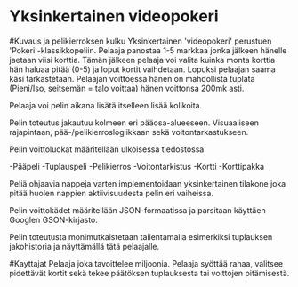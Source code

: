 Yksinkertainen videopokeri
==========================

#Kuvaus ja pelikierroksen kulku
Yksinkertainen 'videopokeri' perustuen 'Pokeri'-klassikkopeliin. Pelaaja panostaa 1-5 markkaa jonka jälkeen hänelle jaetaan viisi korttia. Tämän jälkeen pelaaja voi valita kuinka monta korttia hän haluaa pitää (0-5) ja loput kortit vaihdetaan. Lopuksi pelaajan saama käsi tarkastetaan. Pelaajan voittoessa hänen on mahdollista tuplata (Pieni/Iso, seitsemän = talo voittaa) hänen voittonsa 200mk asti.

Pelaaja voi pelin aikana lisätä itselleen lisää kolikoita.

Pelin toteutus jakautuu kolmeen eri pääosa-alueeseen.
Visuaaliseen rajapintaan, pää-/pelikierroslogiikkaan sekä voitontarkastukseen.

Pelin voittoluokat määritellään ulkoisessa tiedostossa

-Pääpeli
-Tuplauspeli
-Pelikierros
-Voitontarkistus
-Kortti
-Korttipakka

Peliä ohjaavia nappeja varten implementoidaan yksinkertainen tilakone joka pitää huolen nappien aktiivisuudesta pelin eri vaiheissa.

Pelin voittokädet määritellään JSON-formaatissa ja parsitaan käyttäen Googlen GSON-kirjasto.

Pelin toteutusta monimutkaistetaan tallentamalla esimerkiksi tuplauksen jakohistoria ja näyttämällä tätä pelaajalle.

#Kayttajat
Pelaaja joka tavoittelee miljoonia.
Pelaaja syöttää rahaa, valitsee pidettävät kortit sekä tekee päätöksen tuplauksesta tai voittojen pitämisestä.
